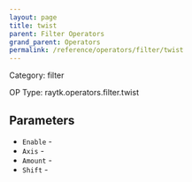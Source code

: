 ```yaml
---
layout: page
title: twist
parent: Filter Operators
grand_parent: Operators
permalink: /reference/operators/filter/twist
---
```


Category: filter

OP Type: raytk.operators.filter.twist

## Parameters

* `Enable` - 
* `Axis` - 
* `Amount` - 
* `Shift` -
